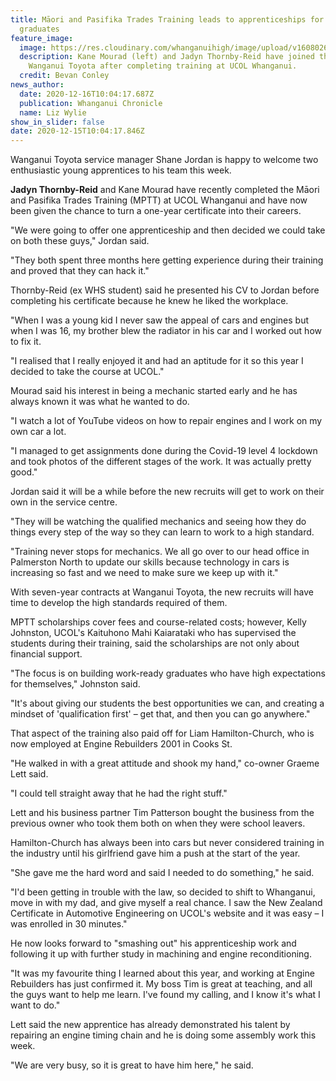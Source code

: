 ```yaml
---
title: Māori and Pasifika Trades Training leads to apprenticeships for Whanganui
  graduates
feature_image:
  image: https://res.cloudinary.com/whanganuihigh/image/upload/v1608026697/News/Jadyn_Thornby-Reid._chron_dec_2020.jpg
  description: Kane Mourad (left) and Jadyn Thornby-Reid have joined the team at
    Wanganui Toyota after completing training at UCOL Whanganui.
  credit: Bevan Conley
news_author:
  date: 2020-12-16T10:04:17.687Z
  publication: Whanganui Chronicle
  name: Liz Wylie
show_in_slider: false
date: 2020-12-15T10:04:17.846Z
---
```

Wanganui Toyota service manager Shane Jordan is happy to welcome two enthusiastic young apprentices to his team this week.

**Jadyn Thornby-Reid** and Kane Mourad have recently completed the Māori and Pasifika Trades Training (MPTT) at UCOL Whanganui and have now been given the chance to turn a one-year certificate into their careers.

"We were going to offer one apprenticeship and then decided we could take on both these guys," Jordan said.

"They both spent three months here getting experience during their training and proved that they can hack it."

Thornby-Reid (ex WHS student) said he presented his CV to Jordan before completing his certificate because he knew he liked the workplace.

"When I was a young kid I never saw the appeal of cars and engines but when I was 16, my brother blew the radiator in his car and I worked out how to fix it.

"I realised that I really enjoyed it and had an aptitude for it so this year I decided to take the course at UCOL."

Mourad said his interest in being a mechanic started early and he has always known it was what he wanted to do.

"I watch a lot of YouTube videos on how to repair engines and I work on my own car a lot.

"I managed to get assignments done during the Covid-19 level 4 lockdown and took photos of the different stages of the work. It was actually pretty good."

Jordan said it will be a while before the new recruits will get to work on their own in the service centre.

"They will be watching the qualified mechanics and seeing how they do things every step of the way so they can learn to work to a high standard.

"Training never stops for mechanics. We all go over to our head office in Palmerston North to update our skills because technology in cars is increasing so fast and we need to make sure we keep up with it."

With seven-year contracts at Wanganui Toyota, the new recruits will have time to develop the high standards required of them.

MPTT scholarships cover fees and course-related costs; however, Kelly Johnston, UCOL's Kaituhono Mahi Kaiarataki who has supervised the students during their training, said the scholarships are not only about financial support.

"The focus is on building work-ready graduates who have high expectations for themselves," Johnston said.

"It's about giving our students the best opportunities we can, and creating a mindset of 'qualification first' – get that, and then you can go anywhere."

That aspect of the training also paid off for Liam Hamilton-Church, who is now employed at Engine Rebuilders 2001 in Cooks St.

"He walked in with a great attitude and shook my hand," co-owner Graeme Lett said.

"I could tell straight away that he had the right stuff."

Lett and his business partner Tim Patterson bought the business from the previous owner who took them both on when they were school leavers.

Hamilton-Church has always been into cars but never considered training in the industry until his girlfriend gave him a push at the start of the year.

"She gave me the hard word and said I needed to do something," he said.

"I'd been getting in trouble with the law, so decided to shift to Whanganui, move in with my dad, and give myself a real chance. I saw the New Zealand Certificate in Automotive Engineering on UCOL's website and it was easy – I was enrolled in 30 minutes."

He now looks forward to "smashing out" his apprenticeship work and following it up with further study in machining and engine reconditioning.

"It was my favourite thing I learned about this year, and working at Engine Rebuilders has just confirmed it. My boss Tim is great at teaching, and all the guys want to help me learn. I've found my calling, and I know it's what I want to do."

Lett said the new apprentice has already demonstrated his talent by repairing an engine timing chain and he is doing some assembly work this week.

"We are very busy, so it is great to have him here," he said.